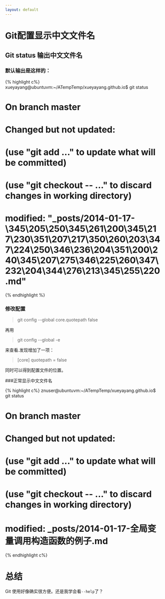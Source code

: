 ```yaml
---
layout: default
---
```


Git配置显示中文文件名
=======================

Git status 输出中文文件名
-------------------------

### 默认输出是这样的： 


{% highlight c%}
xueyayang@ubuntuvm:~/ATempTemp/xueyayang.github.io$ git status  
# On branch master  
# Changed but not updated:  
#   (use "git add <file>..." to update what will be committed)  
#   (use "git checkout -- <file>..." to discard changes in working directory)  
#  
#	modified:   "_posts/2014-01-17-\345\205\250\345\261\200\345\217\230\351\207\217\350\260\203\347\224\250\346\236\204\351\200\240\345\207\275\346\225\260\347\232\204\344\276\213\345\255\220.md"  
{% endhighlight %}


### 修改配置

>git config --global core.quotepath false  

再用
>git config --global -e  

来查看.发现增加了一项：
>[core]
	quotepath = false

同时可以得到配置文件的位置。

###正常显示中文文件名

{% highlight c%}
znuser@ubuntuvm:~/ATempTemp/xueyayang.github.io$ git status  
# On branch master  
# Changed but not updated:  
#   (use "git add <file>..." to update what will be committed)  
#   (use "git checkout -- <file>..." to discard changes in working directory)  
#  
#	modified:   _posts/2014-01-17-全局变量调用构造函数的例子.md  
{% endhighlight c%}


总结
====
Git 使用好像确实很方便。还是我学会看`--help`了？
